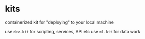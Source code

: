 # kits

containerized kit for "deploying" to your local machine

use `dev-kit` for scripting, services, API etc
use `ml-kit` for data work
